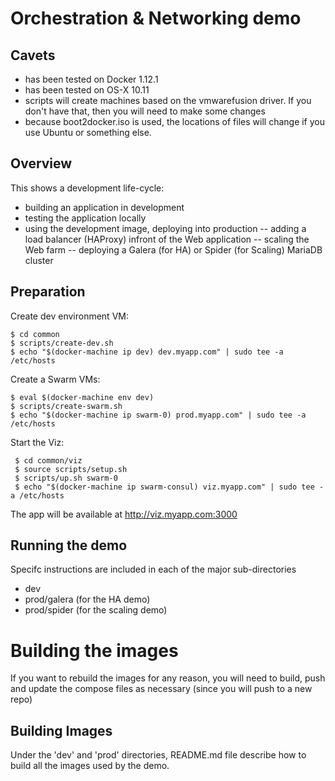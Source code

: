 # Orchestration & Networking demo

## Cavets
* has been tested on Docker 1.12.1
* has been tested on OS-X 10.11
* scripts will create machines based on the vmwarefusion driver. If you don't have that, then you will need to make some changes
* because boot2docker.iso is used, the locations of files will change if you use Ubuntu or something else.

## Overview
This shows a development life-cycle:
- building an application in development
- testing the application locally
- using the development image, deploying into production
-- adding a load balancer (HAProxy) infront of the Web application
-- scaling the Web farm
-- deploying a Galera (for HA) or Spider (for Scaling) MariaDB cluster

## Preparation

Create dev environment VM:

    $ cd common
    $ scripts/create-dev.sh
    $ echo "$(docker-machine ip dev) dev.myapp.com" | sudo tee -a /etc/hosts

Create a Swarm VMs:

    $ eval $(docker-machine env dev)
    $ scripts/create-swarm.sh
    $ echo "$(docker-machine ip swarm-0) prod.myapp.com" | sudo tee -a /etc/hosts

Start the Viz:

     $ cd common/viz
     $ source scripts/setup.sh
     $ scripts/up.sh swarm-0
     $ echo "$(docker-machine ip swarm-consul) viz.myapp.com" | sudo tee -a /etc/hosts

The app will be available at http://viz.myapp.com:3000    

## Running the demo
Specifc instructions are included in each of the major sub-directories
- dev
- prod/galera (for the HA demo)
- prod/spider (for the scaling demo)

# Building the images
If you want to rebuild the images for any reason, you will need to build, push and update the compose files as necessary (since you will push to a new repo)

## Building Images
Under the 'dev' and 'prod' directories, README.md file describe how to build all the images used by the demo.
